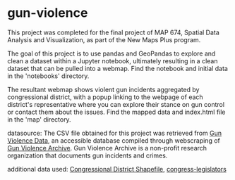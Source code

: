 # gun-violence

This project was completed for the final project of MAP 674, Spatial Data Analysis and Visualization, as part of the New Maps Plus program.

The goal of this project is to use pandas and GeoPandas to explore and clean a dataset within a Jupyter notebook, ultimately resulting in a clean dataset that can be pulled into a webmap. Find the notebook and initial data in the 'notebooks' directory.

The resultant webmap shows violent gun incidents aggregated by congressional district, with a popup linking to the webpage of each district's representative where you can explore their stance on gun control or contact them about the issues. Find the mapped data and index.html file in the 'map' directory.

datasource: The CSV file obtained for this project was retrieved from [Gun Violence Data](https://github.com/jamesqo/gun-violence-data), an accessible database compiled through webscraping of [Gun Violence Archive](https://www.gunviolencearchive.org/). Gun Violence Archive is a non-profit research organization that documents gun incidents and crimes.

additional data used: [Congressional District Shapefile](https://opendata.arcgis.com/datasets/ff48bbae433442a38f6c635b8c7baf72_0.zip), [congress-legislators](https://github.com/unitedstates/congress-legislators)
